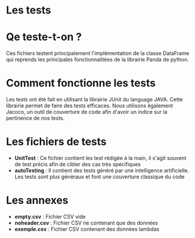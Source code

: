 # Les tests

# Qe teste-t-on ?

Ces fichiers testent principalement l'implémentation de la classe DataFrame qui reprends les principales
fonctionnalitées de la librairie Panda de python.

# Comment fonctionne les tests

Les tests ont été fait en utilisant la librairie JUnit du language JAVA. Cette librairie permet de faire des tests
efficaces. Nous utilisons également Jacoco, un outil de couverture de code afin d'avoir un indice sur la pertinence de
nos tests.

# Les fichiers de tests

- **UnitTest** : Ce fichier contient les test rédigée à la main, il s'agit souvent de test précis afin de cibler des cas
  très spécifiques
- **autoTesting** : Il contient des tests généré par une intelligence artificielle. Les tests sont plus généraux et font
  une couverture classique du code

# Les annexes

- **empty.csv** : Fichier CSV vide
- **noheader.csv** : Fichier CSV ne contenant que des données
- **exemple.csv** : Fichier CSV contenant des données lambdas